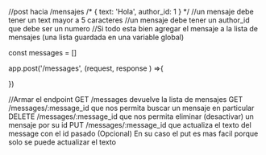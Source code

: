 //post hacia /mensajes
/*
{
    text: 'Hola',
    author_id: 1
} 
*/
//un mensaje debe tener un text mayor a 5 caracteres
//un mensaje debe tener un author_id que debe ser un numero
//Si todo esta bien agregar el mensaje a la lista de mensajes (una lista guardada en una variable global)

const messages = []

app.post('/messages', (request, response ) =>{

})


//Armar el endpoint 
GET /messages devuelve la lista de mensajes
GET /messages/:message_id que nos permita buscar un mensaje en particular
DELETE /messages/:message_id que nos permita eliminar (desactivar) un mensaje por su id
PUT /messages/:message_id que actualiza el texto del message con el id pasado  (Opcional)
En su caso el put es mas facil porque solo se puede actualizar el texto